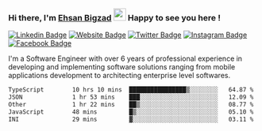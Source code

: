 ### Hi there, I'm <a href="https://ehsanbigzad.com" target="_blank">Ehsan Bigzad</a> <img src="https://media.giphy.com/media/hvRJCLFzcasrR4ia7z/giphy.gif" width="25px" height="25px"> Happy to see you here !

[![Linkedin Badge](https://img.shields.io/badge/-LinkedIn-0e76a8?style=flat-square&logo=Linkedin&logoColor=white)](https://linkedin.com/in/EhsanBigzad)
[![Website Badge](https://img.shields.io/badge/Website-3b5998?style=flat-square&logo=google-chrome&logoColor=white)](https://ehsanbigzad.com)
[![Twitter Badge](https://img.shields.io/badge/-Twitter-00acee?style=flat-square&logo=Twitter&logoColor=white)](https://twitter.com/EhsanBigzad)
[![Instagram Badge](https://img.shields.io/badge/-Instagram-e4405f?style=flat-square&logo=Instagram&logoColor=white)](https://instagram.com/ehsanbigzad/)
[![Facebook Badge](https://img.shields.io/badge/-Facebook-0088cc?style=flat-square&logo=Facebook&logoColor=white)](https://facebook.com/EhsanBigzad7)

I'm a Software Engineer with over 6 years of professional experience
in developing and implementing software solutions ranging from mobile applications development to architecting enterprise level softwares.

<!--START_SECTION:waka-->

```txt
TypeScript        10 hrs 10 mins  ████████████████▒░░░░░░░░   64.87 %
JSON              1 hr 53 mins    ███░░░░░░░░░░░░░░░░░░░░░░   12.09 %
Other             1 hr 22 mins    ██▒░░░░░░░░░░░░░░░░░░░░░░   08.77 %
JavaScript        48 mins         █▒░░░░░░░░░░░░░░░░░░░░░░░   05.10 %
INI               29 mins         ▓░░░░░░░░░░░░░░░░░░░░░░░░   03.11 %
```

<!--END_SECTION:waka-->
